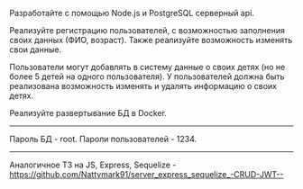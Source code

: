 Разработайте с помощью Node.js и PostgreSQL серверный api.

Реализуйте регистрацию пользователей, с возможностью заполнения своих данных (ФИО, возраст). Также реализуйте возможность изменять свои данные.

Пользователи могут добавлять в систему данные о своих детях (но не более 5 детей на одного пользователя). У пользователей должна быть реализована возможность изменять и удалять информацию о своих детях.

Реализуйте развертывание БД в Docker.

*********************************************************
Пароль БД - root. Пароли пользователей - 1234.
**********************************************************
Аналогичное ТЗ на JS, Express, Sequelize - https://github.com/Nattymark91/server_express_sequelize_-CRUD-JWT--
